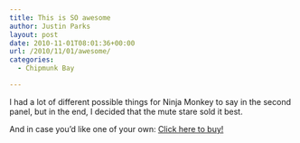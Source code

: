 ```yaml
---
title: This is SO awesome
author: Justin Parks
layout: post
date: 2010-11-01T08:01:36+00:00
url: /2010/11/01/awesome/
categories:
  - Chipmunk Bay

---
```

I had a lot of different possible things for Ninja Monkey to say in the second panel, but in the end, I decided that the mute stare sold it best.

And in case you&#8217;d like one of your own: [Click here to buy!][1]

 [1]: http://www.cremationsolutions.com/Personal-Urns-for-ashes-c109.html